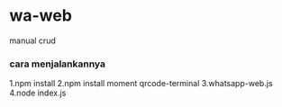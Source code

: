 # wa-web
manual crud

### cara menjalankannya
1.npm install
2.npm install moment qrcode-terminal
3.whatsapp-web.js
4.node index.js
